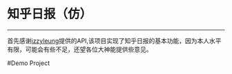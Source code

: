 # 知乎日报（仿）
---
 首先感谢[izzyleung](https://github.com/izzyleung/ZhihuDailyPurify/wiki/知乎日报-API-分析)提供的API,该项目实现了知乎日报的基本功能，因为本人水平有限，可能会有些不足，还望各位大神能提供些意见。
 
 
#Demo Project


